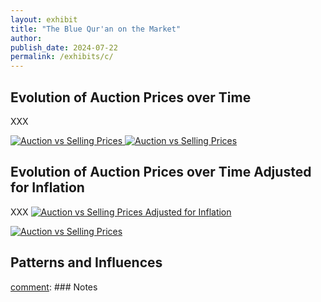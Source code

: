 ```yaml
---
layout: exhibit
title: "The Blue Qur'an on the Market"
author: 
publish_date: 2024-07-22
permalink: /exhibits/c/
---
```


## Evolution of Auction Prices over Time
XXX

<a href="{{ '/img/Auction_SellingPrices.png' | absolute_url }}">
  <img src="{{ '/img/Auction_SellingPrices.png' | absolute_url }}" alt="Auction vs Selling Prices" style="zoom:100%;"/>
</a> 

<a href="{{ '/img/figure_2.png' | absolute_url }}">
  <img src="{{ '/img/figure_2.png' | absolute_url }}" alt="Auction vs Selling Prices" style="zoom:100%;"/>
</a> 


## Evolution of Auction Prices over Time Adjusted for Inflation

XXX
<a href="{{ '/img/figure_1.png' | absolute_url }}">
  <img src="{{ '/img/figure_1.png' | absolute_url }}" alt="Auction vs Selling Prices Adjusted for Inflation" style="zoom:100%;"/>
</a> 

<a href="{{ '/img/Auction_SellingPrices.png' | absolute_url }}">
  <img src="{{ '/img/Auction_SellingPrices.png' | absolute_url }}" alt="Auction vs Selling Prices" style="zoom:100%;"/>
</a> 

## Patterns and Influences


[comment]: XXX[^1]



[comment]: ---

[comment]: ### Notes

[comment]: [^1]: 

[comment]: [^2]: 